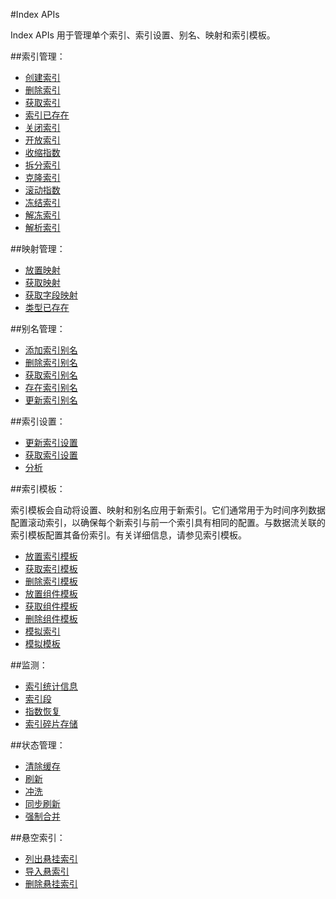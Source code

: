 #Index APIs

Index APIs 用于管理单个索引、索引设置、别名、映射和索引模板。



##索引管理：

* [创建索引]()
* [删除索引]()
* [获取索引]()
* [索引已存在]()
* [关闭索引]()
* [开放索引]()
* [收缩指数]()
* [拆分索引]()
* [克隆索引]()
* [滚动指数]()
* [冻结索引]()
* [解冻索引]()
* [解析索引]()

##映射管理：

* [放置映射]()
* [获取映射]()
* [获取字段映射]()
* [类型已存在]()

##别名管理：

* [添加索引别名]()
* [删除索引别名]()
* [获取索引别名]()
* [存在索引别名]()
* [更新索引别名]()

##索引设置：

* [更新索引设置]()
* [获取索引设置]()
* [分析]()

##索引模板：

索引模板会自动将设置、映射和别名应用于新索引。它们通常用于为时间序列数据配置滚动索引，以确保每个新索引与前一个索引具有相同的配置。与数据流关联的索引模板配置其备份索引。有关详细信息，请参见索引模板。

* [放置索引模板]()
* [获取索引模板]()
* [删除索引模板]()
* [放置组件模板]()
* [获取组件模板]()
* [删除组件模板]()
* [模拟索引]()
* [模拟模板]()


##监测：

* [索引统计信息]()
* [索引段]()
* [指数恢复]()
* [索引碎片存储]()

##状态管理：

* [清除缓存]()
* [刷新]()
* [冲洗]()
* [同步刷新]()
* [强制合并]()

##悬空索引：

* [列出悬挂索引]()
* [导入悬索引]()
* [删除悬挂索引]()